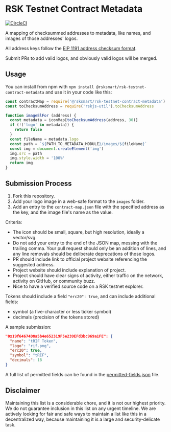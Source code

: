 # RSK Testnet Contract Metadata

[![CircleCI](https://circleci.com/gh/rsksmart/rsk-testnet-contract-metadata.svg?style=svg)](https://circleci.com/gh/rsksmart/rsk-testnet-contract-metadata)

A mapping of checksummed addresses to metadata, like names, and images of those addresses' logos.

All address keys follow the [EIP 1191 address checksum format](https://github.com/ethereum/EIPs/issues/1191).

Submit PRs to add valid logos, and obviously valid logos will be merged.

## Usage

You can install from npm with `npm install @rsksmart/rsk-testnet-contract-metadata` and use it in your code like this:

```javascript
const contractMap = require('@rsksmart/rsk-testnet-contract-metadata')
const toChecksumAddress = require('rskjs-util').toChecksumAddress

function imageElFor (address) {
  const metadata = iconMap[toChecksumAddress(address, 30)]
  if (!('logo' in metadata)) {
    return false
  }
  const fileName = metadata.logo
  const path = `${PATH_TO_METADATA_MODULE}/images/${fileName}`
  const img = document.createElement('img')
  img.src = path
  img.style.width = '100%'
  return img
}
```

## Submission Process

1. Fork this repository.
2. Add your logo image in a web-safe format to the `images` folder.
3. Add an entry to the `contract-map.json` file with the specified address as the key, and the image file's name as the value.

Criteria:
- The icon should be small, square, but high resolution, ideally a vector/svg.
- Do not add your entry to the end of the JSON map, messing with the trailing comma. Your pull request should only be an addition of lines, and any line removals should be deliberate deprecations of those logos.
- PR should include link to official project website referencing the suggested address.
- Project website should include explanation of project.
- Project should have clear signs of activity, either traffic on the network, activity on GitHub, or community buzz.
- Nice to have a verified source code on a RSK testnet explorer.

Tokens should include a field `"erc20": true`, and can include additional fields:

- symbol (a five-character or less ticker symbol)
- decimals (precision of the tokens stored)

A sample submission:

```json
"0x19f64674D8a5b4e652319F5e239EFd3bc969a1FE": {
  "name": "tRIF Token",
  "logo": "rif.png",
  "erc20": true,
  "symbol": "tRIF",
  "decimals": 18
}
```

A full list of permitted fields can be found in the [permitted-fields.json](./permitted-fields.json) file.

## Disclaimer

Maintaining this list is a considerable chore, and it is not our highest priority. We do not guarantee inclusion in this list on any urgent timeline. We are actively looking for fair and safe ways to maintain a list like this in a decentralized way, because maintaining it is a large and security-delicate task.
